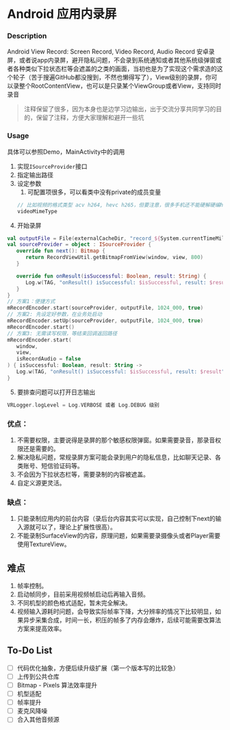 # Android 应用内录屏

### Description
Android View Record: Screen Record, Video Record, Audio Record
安卓录屏，或者说app内录屏，避开隐私问题，不会录到系统通知或者其他系统级弹窗或者各种类似下拉状态栏等会遮盖的之类的画面，当初也是为了实现这个需求造的这个轮子（苦于搜遍GitHub都没搜到，不然也懒得写了），View级别的录屏，你可以录整个RootContentView，也可以是只录某个ViewGroup或者View，支持同时录音

> 注释保留了很多，因为本身也是边学习边输出，出于交流分享共同学习的目的，保留了注释，方便大家理解和避开一些坑

### Usage
具体可以参照Demo，MainActivity中的调用
1. 实现```ISourceProvider```接口
2. 指定输出路径
3. 设定参数
   1. 可配置项很多，可以看类中没有private的成员变量
   ```kotlin
   // 比如视频的格式类型 acv h264, hevc h265，但要注意，很多手机还不能硬解硬编h265
   videoMimeType
    ```
4. 开始录屏
```kotlin
val outputFile = File(externalCacheDir, "record_${System.currentTimeMillis()}.mp4")
val sourceProvider = object : ISourceProvider {
   override fun next(): Bitmap {
      return RecordViewUtil.getBitmapFromView(window, view, 800)
   }

   override fun onResult(isSuccessful: Boolean, result: String) {
      Log.w(TAG, "onResult() isSuccessful: $isSuccessful, result: $result")
   }
}
// 方案1：便捷方式
mRecordEncoder.start(sourceProvider, outputFile, 1024_000, true)
// 方案2: 先设定好参数，在业务处启动
mRecordEncoder.setUp(sourceProvider, outputFile, 1024_000, true)
mRecordEncoder.start()
// 方案3: 无需读写权限，等结束回调返回路径
mRecordEncoder.start(
   window,
   view,
   isRecordAudio = false
) { isSuccessful: Boolean, result: String ->
   Log.w(TAG, "onResult() isSuccessful: $isSuccessful, result: $result")
}
```
5. 要排查问题可以打开日志输出
```kotlin
VRLogger.logLevel = Log.VERBOSE 或者 Log.DEBUG 级别
```


### 优点：
1. 不需要权限，主要说得是录屏的那个敏感权限弹窗。如果需要录音，那录音权限还是需要的。
2. 解决隐私问题，常规录屏方案可能会录到用户的隐私信息，比如聊天记录、各类账号、短信验证码等。
3. 不会因为下拉状态栏等，需要录制的内容被遮盖。
4. 自定义源更灵活。

### 缺点：
1. 只能录制应用内的前台内容（录后台内容其实可以实现，自己控制下next的输入源就可以了，理论上扩展性很高）。
2. 不能录制SurfaceView的内容，原理问题，如果需要录摄像头或者Player需要使用TextureView。


## 难点
1. 帧率控制。
2. 启动帧同步，目前采用视频帧启动后再输入音频。
3. 不同机型的颜色格式适配，暂未完全解决。
4. 视频输入源耗时问题，会导致实际帧率下降，大分辨率的情况下比较明显，如果异步采集合成，时间一长，积压的帧多了内存会爆炸，后续可能需要改算法方案来提高效率。


## To-Do List
- [ ] 代码优化抽象，方便后续升级扩展（第一个版本写的比较急）
- [ ] 上传到公共仓库
- [ ] Bitmap - Pixels 算法效率提升
- [ ] 机型适配
- [ ] 帧率提升
- [ ] 麦克风降噪
- [ ] 合入其他音频源
